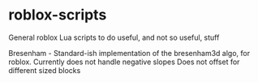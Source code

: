 # roblox-scripts
General roblox Lua scripts to do useful, and not so useful, stuff

Bresenham - Standard-ish implementation of the bresenham3d algo, for roblox. 
	Currently does not handle negative slopes
	Does not offset for different sized blocks